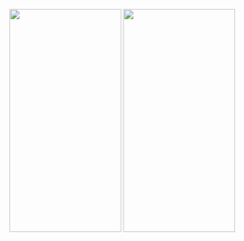<img src="https://user-images.githubusercontent.com/26844387/103759567-f47b2080-5039-11eb-818c-5d3090dedfa7.png" width="200" height="400" /> <img src="https://user-images.githubusercontent.com/26844387/103759571-f644e400-5039-11eb-88f2-2f071ee85d63.png" width="200" height="400" /> 
